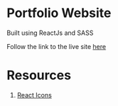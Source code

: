 # Portfolio Website

Built using ReactJs and SASS

Follow the link to the live site [here](https://petermcgibney.com/)

# Resources

1. [React Icons](https://react-icons.github.io/react-icons/)
